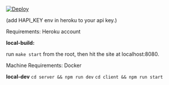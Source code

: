 [![Deploy](https://www.herokucdn.com/deploy/button.svg)](https://heroku.com/deploy?template=https://github.com/jlamb1/express-react-docker)

(add HAPI_KEY env in heroku to your api key.)

Requirements: Heroku account

**local-build:**

run `make start` from the root, then hit the site at localhost:8080.

Machine Requirements: Docker

**local-dev**
`cd server && npm run dev`
`cd client && npm run start`
